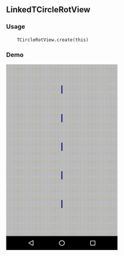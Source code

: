 ## LinkedTCircleRotView

### Usage

```
    TCircleRotView.create(this)
```

### Demo
<img src="https://github.com/Anwesh43/LinkedTCircleRotView/blob/master/demo/tcirclerotview.gif" width = "300px" height = "500px">
